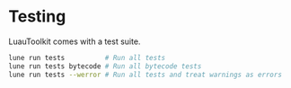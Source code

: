 # Testing

LuauToolkit comes with a test suite.

```bash
lune run tests          # Run all tests
lune run tests bytecode # Run all bytecode tests
lune run tests --werror # Run all tests and treat warnings as errors
```
